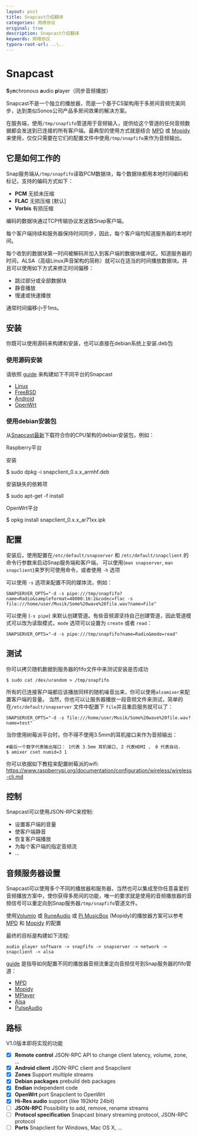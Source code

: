 ```yaml
---
layout: post
title: Snapcast介绍翻译
categories: 网络协议
original: true
description: Snapcast介绍翻译
keywords: 网络协议
typora-root-url: ..\..
---
```



Snapcast
========



**S**y**n**chronous **a**udio **p**layer（同步音频播放）

Snapcast不是一个独立的播放器，而是一个基于CS架构用于多房间音频完美同步，达到类似Sonos公司产品多房间效果的解决方案。

在服务端，使用`/tmp/snapfifo`管道用于音频输入，提供给这个管道的任何音频数据都会发送到已连接的所有客户端。最典型的使用方式就是结合
[MPD](http://www.musicpd.org/) 或 [Mopidy](https://www.mopidy.com/) 来使用，仅仅只需要在它们的配置文件中使用`/tmp/snapfifo`来作为音频输出。


它是如何工作的
----------------
Snap服务端从`/tmp/snapfifo`读取PCM数据块，每个数据块都用本地时间编码和标记，支持的编码方式如下：

* **PCM** 无损未压缩
* **FLAC** 无损压缩 [默认]
* **Vorbis** 有损压缩

编码的数据块通过TCP传输协议发送致Snap客户端。

每个客户端持续和服务器保持时间同步，因此，每个客户端均知道服务器的本地时间。

每个收到的数据块第一时间被解码并加入到客户端的数据块缓冲区。知道服务器的时间，ALSA（高级Linux声音架构的简称）就可以在适当的时间播放数据块。并且可以使用如下方式来修正时间偏移：

* 跳过部分或全部数据块
* 静音播放
* 慢速或快速播放

通常时间偏移小于1ms。

安装
------------

你既可以使用源码来构建和安装，也可以直接在debian系统上安装.deb包

### 使用源码安装

请依照 [guide](doc/build.md) 来构建如下不同平台的Snapcast

* [Linux](doc/build.md#linux-native)
* [FreeBSD](doc/build.md#freebsd-native)
* [Android](doc/build.md#android-cross-compile)
* [OpenWrt](doc/build.md#openwrt-cross-compile)

### 使用debian安装包

从[Snapcast最新](https://github.com/badaix/snapcast/releases/latest)下载符合你的CPU架构的debian安装包，例如：

Raspberry平台

安装

 $ sudo dpkg -i snapclient_0.x.x_armhf.deb

安装缺失的依赖项

$ sudo apt-get -f install

OpenWrt平台

$ opkg install snapclient_0.x.x_ar71xx.ipk


配置
-------------

安装后，使用配置在`/etc/default/snapserver` 和 `/etc/default/snapclient` 的命令行参数来启动Snap服务端和客户端，
可以使用(`man snapserver`, `man snapclient`)来罗列可使用命令，或者使用 `-h` 选项

可以使用 `-s` 选项来配置不同的媒体流，例如：

    SNAPSERVER_OPTS="-d -s pipe:///tmp/snapfifo?name=Radio&sampleformat=48000:16:2&codec=flac -s file:///home/user/Musik/Some%20wave%20file.wav?name=File"


可以使用 (`-s pipe`) 来默认创建管道。有些音频源坚持自己创建管道，因此管道模式可以改为读取模式，`mode` 选项可以设置为 `create` 或者 `read`：
    
    SNAPSERVER_OPTS="-d -s pipe:///tmp/snapfifo?name=Radio&mode=read"

测试
----

你可以拷贝随机数据到服务器的fifo文件中来测试安装是否成功

    $ sudo cat /dev/urandom > /tmp/snapfifo

所有的已连接客户端都应该播放同样的随机噪音出来，你可以使用`alsamixer`来配置客户端的音量。
当然，你也可以让服务器播放一段音频文件来测试，简单的在`/etc/default/snapserver` 文件中配置下 `file`并且重启服务就可以了：

    SNAPSERVER_OPTS="-d -s file:///home/user/Musik/Some%20wave%20file.wav?name=test"

当你使用树莓派平台时，你不得不使用3.5mm的耳机接口来作为音频输出：

    #最后一个数字代表输出端口： 1代表 3.5mm 耳机接口, 2 代表HDMI ， 0 代表自动.
    $ amixer cset numid=3 1

你可以依据如下教程来配置树莓派的wifi:
https://www.raspberrypi.org/documentation/configuration/wireless/wireless-cli.md

控制
-------

Snapcast可以使用JSON-RPC来控制:

* 设置客户端的音量
* 使客户端静音
* 恢复客户端播放
* 为每个客户端的指定音频流
* ...

音频服务器设置
-----------------------------

Snapcast可以使用多个不同的播放器和服务器，当然也可以集成至你任意喜爱的音频播放方案中，使你获得多房间的功能，唯一的要求就是使用的音频播放器的音频信号可以重定向到Snap服务器`/tmp/snapfifo`管道文件。

使用[Volumio](https://volumio.org/) 或 [RuneAudio](http://www.runeaudio.com/) 或 [Pi MusicBox](http://www.pimusicbox.com/) (Mopidy)的播放器方案可以参考[MPD](http://www.musicpd.org/) 和 [Mopidy](https://www.mopidy.com/) 的配置


最终的目标是构建如下流程:

    audio player software -> snapfifo -> snapserver -> network -> snapclient -> alsa

[guide](doc/player_setup.md) 是指导如何配置不同的播放器音频流重定向音频信号到Snap服务器的fifo管道：

* [MPD](doc/player_setup.md#mpd-setup)
* [Mopidy](doc/player_setup.md#mopidy-setup)
* [MPlayer](doc/player_setup.md#mplayer-setup)
* [Alsa](doc/player_setup.md#alsa-setup)
* [PulseAudio](doc/player_setup.md#pulseaudio-setup)

路标
-------

V1.0版本即将实现的功能

- [X] **Remote control** JSON-RPC API to change client latency, volume, zone, ...
- [X] **Android client** JSON-RPC client and Snapclient
- [X] **Zones** Support multiple streams
- [X] **Debian packages** prebuild deb packages
- [X] **Endian** independent code
- [X] **OpenWrt** port Snapclient to OpenWrt
- [X] **Hi-Res audio** support (like 192kHz 24bit)
- [ ] **JSON-RPC** Possibility to add, remove, rename streams
- [ ] **Protocol specification** Snapcast binary streaming protocol, JSON-RPC protocol
- [ ] **Ports** Snapclient for Windows, Mac OS X, ...
